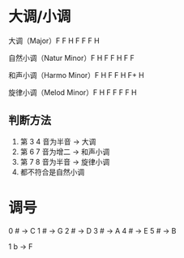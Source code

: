 # 大调/小调
大调（Major）F F H F F F H

自然小调（Natur Minor）F H F F H F F

和声小调（Harmo Minor）F H F F H F+ H

旋律小调（Melod Minor）F H F F F F H

## 判断方法

1. 第 3 4 音为半音 -> 大调
2. 第 6 7 音为增二 -> 和声小调
3. 第 7 8 音为半音 -> 旋律小调
4. 都不符合是自然小调


# 调号
0 # -> C
1 # -> G
2 # -> D
3 # -> A
4 # -> E
5 # -> B

1 b -> F
